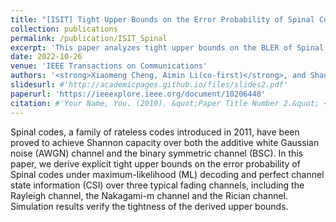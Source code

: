 ```yaml
---
title: "[ISIT] Tight Upper Bounds on the Error Probability of Spinal Codes over Fading Channels"
collection: publications
permalink: /publication/ISIT_Spinal
excerpt: 'This paper analyzes tight upper bounds on the BLER of Spinal codes over fading channels in the FBL regime.'
date: 2022-10-26
venue: 'IEEE Transactions on Communications'
authors: '<strong>Xiaomeng Cheng, Aimin Li(co-first)</strong>, and Shaohua Wu, in IEEE International Symposium on Information Theory (IEEE ISIT), 2023.'
slidesurl: #'http://academicpages.github.io/files/slides2.pdf'
paperurl: 'https://ieeexplore.ieee.org/document/10206448'
citation: #'Your Name, You. (2010). &quot;Paper Title Number 2.&quot; <i>Journal 1</i>. 1(2).'
---
```


Spinal codes, a family of rateless codes introduced in 2011, have been proved to achieve Shannon capacity over both the additive white Gaussian noise (AWGN) channel and the binary symmetric channel (BSC). In this paper, we derive explicit tight upper bounds on the error probability of Spinal codes under maximum-likelihood (ML) decoding and perfect channel state information (CSI) over three typical fading channels, including the Rayleigh channel, the Nakagami-m channel and the Rician channel. Simulation results verify the tightness of the derived upper bounds.
